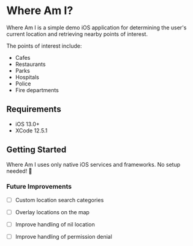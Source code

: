 # Where Am I?

Where Am I is a simple demo iOS application for determining the user's current location and retrieving nearby points of interest.

The points of interest include: 
- Cafes
- Restaurants
- Parks
- Hospitals
- Police
- Fire departments

## Requirements
- iOS 13.0+
- XCode 12.5.1

## Getting Started

Where Am I uses only native iOS services and frameworks. No setup needed! 🎉

### Future Improvements

- [ ] Custom location search categories
- [ ] Overlay locations on the map
- [ ] Improve handling of nil location
- [ ] Improve handling of permission denial

